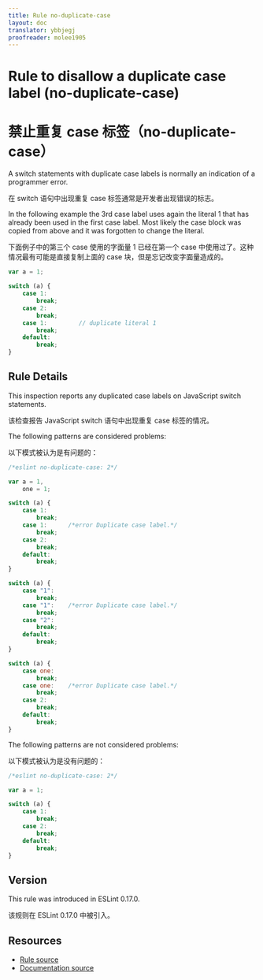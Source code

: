 ```yaml
---
title: Rule no-duplicate-case
layout: doc
translator: ybbjegj
proofreader: molee1905
---
```

<!-- Note: No pull requests accepted for this file. See README.md in the root directory for details. -->
# Rule to disallow a duplicate case label (no-duplicate-case)

# 禁止重复 case 标签（no-duplicate-case）

A switch statements with duplicate case labels is normally an indication of a programmer error.

在 switch 语句中出现重复 case 标签通常是开发者出现错误的标志。

In the following example the 3rd case label uses again the literal 1 that has already been used in the first case label.
Most likely the case block was copied from above and it was forgotten to change the literal.

下面例子中的第三个 case 使用的字面量 1 已经在第一个 case 中使用过了。这种情况最有可能是直接复制上面的 case 块，但是忘记改变字面量造成的。

```js
var a = 1;

switch (a) {
    case 1:
        break;
    case 2:
        break;
    case 1:         // duplicate literal 1
        break;
    default:
        break;
}
```

## Rule Details

This inspection reports any duplicated case labels on JavaScript switch statements.

该检查报告 JavaScript switch 语句中出现重复 case 标签的情况。

The following patterns are considered problems:

以下模式被认为是有问题的：

```js
/*eslint no-duplicate-case: 2*/

var a = 1,
    one = 1;

switch (a) {
    case 1:
        break;
    case 1:      /*error Duplicate case label.*/
        break;
    case 2:
        break;
    default:
        break;
}

switch (a) {
    case "1":
        break;
    case "1":    /*error Duplicate case label.*/
        break;
    case "2":
        break;
    default:
        break;
}

switch (a) {
    case one:
        break;
    case one:    /*error Duplicate case label.*/
        break;
    case 2:
        break;
    default:
        break;
}
```

The following patterns are not considered problems:

以下模式被认为是没有问题的：

```js
/*eslint no-duplicate-case: 2*/

var a = 1;

switch (a) {
    case 1:
        break;
    case 2:
        break;
    default:
        break;
}
```

## Version

This rule was introduced in ESLint 0.17.0.

该规则在 ESLint 0.17.0 中被引入。

## Resources

* [Rule source](https://github.com/eslint/eslint/tree/master/lib/rules/no-duplicate-case.js)
* [Documentation source](https://github.com/eslint/eslint/tree/master/docs/rules/no-duplicate-case.md)
